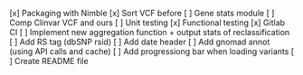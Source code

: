[x] Packaging with Nimble
[x] Sort VCF before
[ ] Gene stats module
[ ] Comp Clinvar VCF and ours
[ ] Unit testing
[x] Functional testing
[x] Gitlab CI
[ ] Implement new aggregation function + output stats of reclassification
[ ] Add RS tag (dbSNP rsid)
[ ] Add date header
[ ] Add gnomad annot (using API calls and cache)
[ ] Add progressiong bar when loading variants
[ ] Create README file